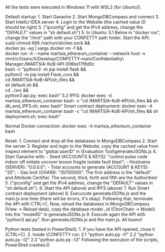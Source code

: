 All the tests were executed in Windows 11 with WSL2 (for Ubuntu!).

Default startup:
	1. Start Ganache
	2. Start MongoDBCompass and connect
	3. Start IntelliJ IDEA server
	4. Login to the Website (the cached value ID should be right)
	5. ("ipconfig" and get the IPv4 address, change the "DEFAULT" values in "sh default.sh")
	5. In Ubuntu:
		5.1
			Below in "docker run", change the "/mnt" path with your CONFETTY path folder.
			Start the API:
				sudo chmod 666 /var/run/docker.sock && \
				docker ps -aq | xargs docker rm -f && \
				docker run -it --name martsia_ethereum_container --network host -v 											/mnt/c/Users/X/Desktop/CONFETTY-main/Confidentiality\ Manager:/MARTSIA-KoB-API 006be17f8d0c \
				bash -c "python3 -m pip install flask && \
				python3 -m pip install Flask_cors && \
				cd /MARTSIA-KoB-API/sh_files && \
				sh default.sh && \
				cd ../src && \
				python3 api.py; exec bash"
		5.2
			IPFS:
				docker exec -it martsia_ethereum_container bash -c "cd /MARTSIA-KoB-API/sh_files && sh db_and_IPFS.sh; exec bash"
			Smart contract deployment:
				docker exec -it martsia_ethereum_container bash -c "cd /MARTSIA-KoB-API/sh_files && sh deployment.sh; exec bash"
		

Normal Docker connection:
docker exec -it martsia_ethereum_container bash

Reset:
	1. Connect and drop all the databases in MongoDBCompass
	2. Start the server
	3. Register and login to the Website, copy the cached value from inspect element to "global.userID" in \Evaluation Tool\generateJSONs.js
	4. Start Ganache with:
		- Seed (ACCOUNTS & KEYS): "control pulse code indoor off imitate uncover lesson fragile isolate fault blast";
		- Hostname (SERVER): "0.0.0.0";
		- Total accounts to generate (ACCOUNT & KEYS): "20";
		- Gas limit (CHAIN): "35700000".
		The first address is the "default" and Attribute Certifier. The second, third, forth and fifth are the Authorities!
	5. ("ipconfig" and get the IPv4 address, change the "DEFAULT" values in "sh default.sh").
	6. Start the API (above) and IPFS (above)
	7. Run Smart contract deployment (above)
	8. Execucute generateJSONs.js and the main.js one time (there will be errors, it's okay). Following that, terminate the API with CTRL+C. Now, reload the databases in MongoDBCompass (View -> Reload data), copy the database model _id (ChorChain -> Model) into the "modelID" in generateJSONs.js
	9. Execute again the API with "python3 api.py". Run generateJSONs.js and the main.js. All bueno!

Python tests (tested in PowerShell):
	1. If you have the API opened, close it (CTRL+C).
	2. Inside \CONFETTY run:
		2.1 "python auto.py -t1"
		2.2 "python auto.py -t2"
		2.3 "python auto.py -t3"
	Following the execution of the scripts, PowerShell crashes:D
